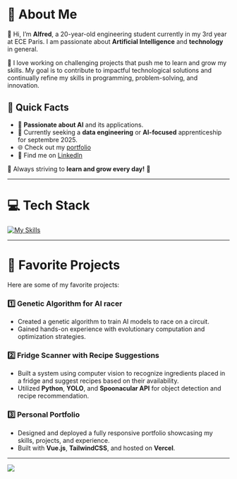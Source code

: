 # 💫 About Me

👋 Hi, I’m **Alfred**, a 20-year-old engineering student currently in my 3rd year at ECE Paris. I am passionate about **Artificial Intelligence** and **technology** in general.

🚀 I love working on challenging projects that push me to learn and grow my skills. My goal is to contribute to impactful technological solutions and continually refine my skills in programming, problem-solving, and innovation.

## 🌟 Quick Facts
- 🧠 **Passionate about AI** and its applications.
- 📍 Currently seeking a **data engineering** or **AI-focused** apprenticeship for septembre 2025.
- 🌐 Check out my [portfolio](https://alfreddevulpian.vercel.app)  
- 💼 Find me on [LinkedIn](https://linkedin.com/in/alfred-de-vulpian/)  

🚀 Always striving to **learn and grow every day!** 🚀

---

# 💻 Tech Stack

[![My Skills](https://skillicons.dev/icons?i=python,c,html,css,js,vue,tailwind,php,mysql,linux,git,java&perline=6)](https://skillicons.dev)

---

# 🌟 Favorite Projects

Here are some of my favorite projects:

### 1️⃣ **Genetic Algorithm for AI racer**
- Created a genetic algorithm to train AI models to race on a circuit.  
- Gained hands-on experience with evolutionary computation and optimization strategies.

### 2️⃣ **Fridge Scanner with Recipe Suggestions**
- Built a system using computer vision to recognize ingredients placed in a fridge and suggest recipes based on their availability.  
- Utilized **Python**, **YOLO**, and **Spoonacular API** for object detection and recipe recommendation.

### 3️⃣ **Personal Portfolio**
- Designed and deployed a fully responsive portfolio showcasing my skills, projects, and experience.  
- Built with **Vue.js**, **TailwindCSS**, and hosted on **Vercel**.

---

[![](https://visitcount.itsvg.in/api?id=Alfred0404&icon=0&color=0)](https://visitcount.itsvg.in)
